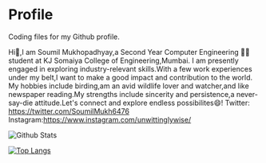 # Profile
Coding files for my Github profile.





Hi👋,I am Soumil Mukhopadhyay,a Second Year Computer Engineering 🧑‍💻 student at KJ Somaiya College of Engineering,Mumbai.
I am presently engaged in exploring industry-relevant skills.With a few work experiences under my belt,I want to make a good impact and contribution to the world. My hobbies include birding,am an avid wildlife lover and watcher,and like newspaper reading.My strengths include sincerity and persistence,a never-say-die attitude.Let's connect and explore endless possibilites😄!
Twitter:
https://twitter.com/SoumilMukh6476
Instagram:https://www.instagram.com/unwittinglywise/

![Github Stats](https://github-readme-stats.vercel.app/api?username=Soumilgit&theme=tokyonight)

[![Top Langs](https://github-readme-stats.vercel.app/api/top-langs/?username=Soumilgit)](https://github.com/Soumilgita/github-readme-stats)
